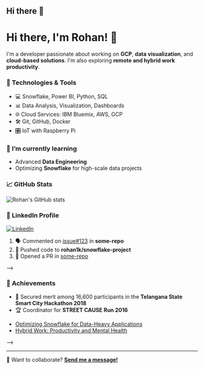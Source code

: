 ## Hi there 👋
# Hi there, I'm Rohan! 👋

I'm a developer passionate about working on **GCP**, **data visualization**, and **cloud-based solutions**. I'm also exploring **remote and hybrid work productivity**.

### 🚀 Technologies & Tools
- 💻 Snowflake, Power BI, Python, SQL
- 📊 Data Analysis, Visualization, Dashboards
- 🌐 Cloud Services: IBM Bluemix, AWS, GCP
- 🛠️ Git, GitHub, Docker
- 🎛️ IoT with Raspberry Pi

### 🌱 I’m currently learning
- Advanced **Data Engineering**
- Optimizing **Snowflake** for high-scale data projects

### 📈 GitHub Stats
![Rohan's GitHub stats](https://github-readme-stats.vercel.app/api?username=rohan1k&show_icons=true&theme=radical)

### 💼 LinkedIn Profile
[![LinkedIn](https://img.shields.io/badge/LinkedIn-blue?logo=linkedin)](https://www.linkedin.com/in/rohankokku/)
<!--
### 🔥 Recent GitHub Activity
<!--START_SECTION:activity-->
1. 🗣 Commented on [issue#123](https://github.com/some-repo/some-issue) in **some-repo**
2. 🚀 Pushed code to **rohan1k/snowflake-project**
3. 📝 Opened a PR in [some-repo](https://github.com/some-repo/some-pr)
<!--END_SECTION:activity-->
-->

### 🏅 Achievements
- 🎉 Secured merit among 16,600 participants in the **Telangana State Smart City Hackathon 2018**
- 🏆 Coordinator for **STREET CAUSE Run 2016**
<!--
### ✍️ Recent Blog Posts
<!-- BLOG-POST-LIST:START -->
- [Optimizing Snowflake for Data-Heavy Applications](https://rohan1k.github.io/snowflake-optimizations)
- [Hybrid Work: Productivity and Mental Health](https://rohan1k.github.io/hybrid-work-insights)
<!-- BLOG-POST-LIST:END -->
-->

---

💬 Want to collaborate? **[Send me a message!](mailto:rohan@example.com)**
<!--
**rohan1k/rohan1k** is a ✨ _special_ ✨ repository because its `README.md` (this file) appears on your GitHub profile.

Here are some ideas to get you started:

- 🔭 I’m currently working on ...
- 🌱 I’m currently learning ...
- 👯 I’m looking to collaborate on ...
- 🤔 I’m looking for help with ...
- 💬 Ask me about ...
- 📫 How to reach me: ...
- 😄 Pronouns: ...
- ⚡ Fun fact: ...
-->
